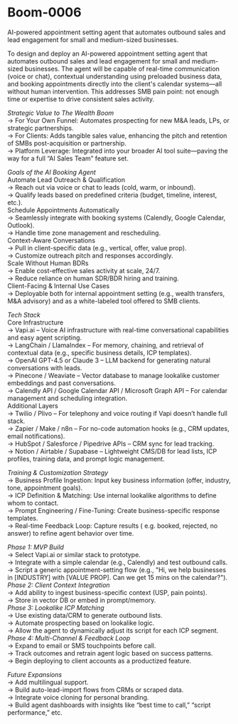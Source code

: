 # Boom-0006<br>
AI-powered appointment setting agent that automates outbound sales and lead engagement for small and medium-sized businesses.<br>

To design and deploy an AI-powered appointment setting agent that automates outbound sales and lead engagement for small and medium-sized businesses. The agent will be capable of real-time communication (voice or chat), contextual understanding using preloaded business data, and booking appointments directly into the client's calendar systems—all without human intervention. This addresses SMB pain point: not enough time or expertise to drive consistent sales activity.<br>

*Strategic Value to The Wealth Boom*<br>
-> For Your Own Funnel: Automates prospecting for new M&A leads, LPs, or strategic partnerships.<br>
-> For Clients: Adds tangible sales value, enhancing the pitch and retention of SMBs post-acquisition or partnership.<br>
-> Platform Leverage: Integrated into your broader AI tool suite—paving the way for a full “AI Sales Team” feature set.<br>

*Goals of the AI Booking Agent*<br>
Automate Lead Outreach & Qualification<br>
-> Reach out via voice or chat to leads (cold, warm, or inbound).<br>
-> Qualify leads based on predefined criteria (budget, timeline, interest, etc.).<br>
Schedule Appointments Automatically<br>
-> Seamlessly integrate with booking systems (Calendly, Google Calendar, Outlook).<br>
-> Handle time zone management and rescheduling.<br>
Context-Aware Conversations<br>
-> Pull in client-specific data (e.g., vertical, offer, value prop).<br>
-> Customize outreach pitch and responses accordingly.<br>
Scale Without Human BDRs<br>
-> Enable cost-effective sales activity at scale, 24/7.<br>
-> Reduce reliance on human SDR/BDR hiring and training.<br>
Client-Facing & Internal Use Cases<br>
-> Deployable both for internal appointment setting (e.g., wealth transfers, M&A advisory) and as a white-labeled tool offered to SMB clients.<br>

*Tech Stack*<br>
Core Infrastructure<br>
-> Vapi.ai – Voice AI infrastructure with real-time conversational capabilities and easy agent scripting.<br>
-> LangChain / LlamaIndex – For memory, chaining, and retrieval of contextual data (e.g., specific business details, ICP templates).<br>
-> OpenAI GPT-4.5 or Claude 3 – LLM backend for generating natural conversations with leads.<br>
-> Pinecone / Weaviate – Vector database to manage lookalike customer embeddings and past conversations.<br>
-> Calendly API / Google Calendar API / Microsoft Graph API – For calendar management and scheduling integration.<br>
Additional Layers<br>
-> Twilio / Plivo – For telephony and voice routing if Vapi doesn’t handle full stack.<br>
-> Zapier / Make / n8n – For no-code automation hooks (e.g., CRM updates, email notifications).<br>
-> HubSpot / Salesforce / Pipedrive APIs – CRM sync for lead tracking.<br>
-> Notion / Airtable / Supabase – Lightweight CMS/DB for lead lists, ICP profiles, training data, and prompt logic management.<br>

*Training & Customization Strategy*<br>
-> Business Profile Ingestion: Input key business information (offer, industry, tone, appointment goals).<br>
-> ICP Definition & Matching: Use internal lookalike algorithms to define whom to contact.<br>
-> Prompt Engineering / Fine-Tuning: Create business-specific response templates.<br>
-> Real-time Feedback Loop: Capture results ( e.g. booked, rejected, no answer) to refine agent behavior over time.<br>

*Phase 1: MVP Build*<br>
-> Select Vapi.ai or similar stack to prototype.<br>
-> Integrate with a simple calendar (e.g., Calendly) and test outbound calls.<br>
-> Script a generic appointment-setting flow (e.g., "Hi, we help businesses in [INDUSTRY] with [VALUE PROP]. Can we get 15 mins on the calendar?").<br>
*Phase 2: Client Context Integration*<br>
-> Add ability to ingest business-specific context (USP, pain points).<br>
-> Store in vector DB or embed in prompt/memory.<br>
*Phase 3: Lookalike ICP Matching*<br>
-> Use existing data/CRM to generate outbound lists.<br>
-> Automate prospecting based on lookalike logic.<br>
-> Allow the agent to dynamically adjust its script for each ICP segment.<br>
*Phase 4: Multi-Channel & Feedback Loop*<br>
-> Expand to email or SMS touchpoints before call.<br>
-> Track outcomes and retrain agent logic based on success patterns.<br>
-> Begin deploying to client accounts as a productized feature.<br>

*Future Expansions*<br>
-> Add multilingual support.<br>
-> Build auto-lead-import flows from CRMs or scraped data.<br>
-> Integrate voice cloning for personal branding.<br>
-> Build agent dashboards with insights like “best time to call,” “script performance,” etc.<br>
